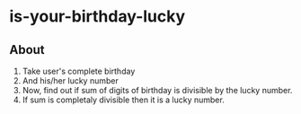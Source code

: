 # is-your-birthday-lucky
 
## About
1. Take user's complete birthday
2. And his/her lucky number
3. Now, find out if sum of digits of birthday is divisible by the lucky number.
4. If sum is completaly divisible then it is a lucky number.


